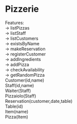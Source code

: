 # Pizzerie
Features:\
-> listPizzas\
-> listStaff\
-> listCustomers\
-> existsByName\
-> makeReservation\
-> registerCustomer\
-> addIngredients\
-> addPizza\
-> checkAvailability\
-> getRandomPizza\
Customer(id,name)\
Staff(id,name)\
Waiter(Staff)\
Pizzaiolo(Staff)\
Reservation(customer,date,table)\
Table(id)\
Item(name)\
Pizza(Item)
